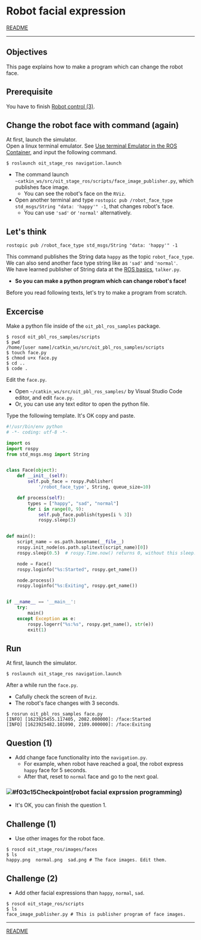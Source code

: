 # Robot facial expression

[README](../README.md)

---

## Objectives

This page explains how to make a program which can change the robot face.

## Prerequisite

You have to finish [Robot control (3)](robot_control/robot_control_03.md).

## Change the robot face with command (again)

At first, launch the simulator.  
Open a linux terminal emulator. See [Use terminal Emulator in the ROS Container](https://github.com/oit-ipbl/portal/blob/main/setup/dockerros.md#use-terminal-emulator-in-the-ros-container), and input the following command.

```shell
$ roslaunch oit_stage_ros navigation.launch
```

- The command launch `~catkin_ws/src/oit_stage_ros/scripts/face_image_publisher.py`, which publishes face image.
  - You can see the robot's face on the `RViz`.
- Open another terminal and type `rostopic pub /robot_face_type std_msgs/String "data: 'happy'" -1`, that changes robot's face.
  - You can use `'sad'` or `'normal'` alternatively.

## Let's think

```shell
rostopic pub /robot_face_type std_msgs/String "data: 'happy'" -1
```

This command publishes the String data `happy` as the topic `robot_face_type`. We can also send another face type string like as `'sad'` and `'normal'`.  
We have learned publisher of String data at the [ROS basics](../basics/basics_01.md), `talker.py`.  

- **So you can make a python program which can change robot's face!**

Before you read following texts, let's try to make a program from scratch.

## Excercise

Make a python file inside of the `oit_pbl_ros_samples` package.

```shell
$ roscd oit_pbl_ros_samples/scripts
$ pwd
/home/[user name]/catkin_ws/src/oit_pbl_ros_samples/scripts
$ touch face.py
$ chmod u+x face.py
$ cd ..
$ code .
```

Edit the `face.py`.

- Open `~/catkin_ws/src/oit_pbl_ros_samples/` by Visual Studio Code editor, and edit `face.py`.
- Or, you can use any text editor to open the python file.

Type the following template. It's OK copy and paste.

```python
#!/usr/bin/env python
# -*- coding: utf-8 -*-

import os
import rospy
from std_msgs.msg import String


class Face(object):
    def __init__(self):
        self.pub_face = rospy.Publisher(
            '/robot_face_type', String, queue_size=10)

    def process(self):
        types = ["happy", "sad", "normal"]
        for i in range(0, 9):
            self.pub_face.publish(types[i % 3])
            rospy.sleep(3)


def main():
    script_name = os.path.basename(__file__)
    rospy.init_node(os.path.splitext(script_name)[0])
    rospy.sleep(0.5)  # rospy.Time.now() returns 0, without this sleep.

    node = Face()
    rospy.loginfo("%s:Started", rospy.get_name())

    node.process()
    rospy.loginfo("%s:Exiting", rospy.get_name())


if __name__ == '__main__':
    try:
        main()
    except Exception as e:
        rospy.logerr("%s:%s", rospy.get_name(), str(e))
        exit(1)

```

## Run

At first, launch the simulator.

```shell
$ roslaunch oit_stage_ros navigation.launch
```

After a while run the `face.py`.

- Cafully check the screen of `Rviz`.
- The robot's face changes with 3 seconds.

```shell
$ rosrun oit_pbl_ros_samples face.py
[INFO] [1623925455.117405, 2082.000000]: /face:Started
[INFO] [1623925482.101090, 2109.000000]: /face:Exiting
```

## Question (1)

- Add change face functionality into the `navigation.py`.
  - For example, when robot have reached a goal, the robot express `happy` face for 5 seconds.
  - After that, reset to `normal` face and go to the next goal.

### ![#f03c15](https://via.placeholder.com/15/f03c15/000000?text=+)Checkpoint(robot facial exprssion programming)

- It's OK, you can finish the question 1.

## Challenge (1)

- Use other images for the robot face.

```shell
$ roscd oit_stage_ros/images/faces
$ ls
happy.png  normal.png  sad.png # The face images. Edit them.
```

## Challenge (2)

- Add other facial expressions than `happy`, `normal`, `sad`.

```shell
$ roscd oit_stage_ros/scripts
$ ls 
face_image_publisher.py # This is publisher program of face images.
```

---

[README](../README.md)
